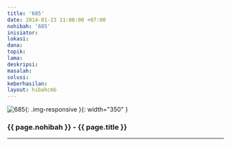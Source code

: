 ```yaml
---
title: '685'
date: 2014-01-23 11:08:00 +07:00
nohibah: '685'
inisiator: 
lokasi: 
dana: 
topik: 
lama: 
deskripsi: 
masalah: 
solusi: 
keberhasilan: 
layout: hibahcmb
---
```


![685](/static/img/hibahcmb/685.png){: .img-responsive }{: width="350" }

### {{ page.nohibah }} - {{ page.title }}

---
